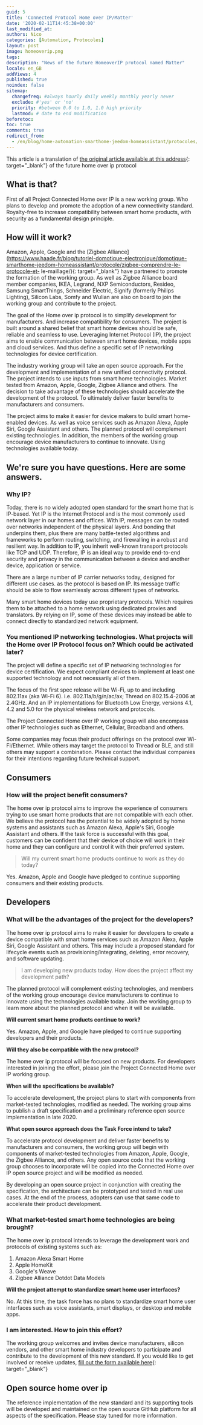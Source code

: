 ```yaml
---
guid: 5
title: 'Connected Protocol Home over IP/Matter'
date: '2020-02-11T14:45:38+00:00'
last_modified_at:
authors: Nico
categories: [Automation, Protocoles]
layout: post
image: homeoverip.png
tags:
description: "News of the future HomeoverIP protocol named Matter"
locale: en_GB
addViews: 4
published: true
noindex: false
sitemap:
  changefreq: #always hourly daily weekly monthly yearly never
  exclude: #'yes' or 'no'
  priority: #between 0.0 to 1.0, 1.0 high priority
  lastmod: # date to end modification
beforetoc:
toc: true
comments: true
redirect_from:
  - /en/blog/home-automation-smarthome-jeedom-homeassistant/protocoles/protocole-connecte-home-over-ip/
---
```


This article is a translation of [the original article available at this address](https://www.connectedhomeip.com/){: target="_blank"} of the future home over ip protocol

## What is that?

First of all Project Connected Home over IP is a new working group. Who plans to develop and promote the adoption of a new connectivity standard. Royalty-free to increase compatibility between smart home products, with security as a fundamental design principle.

## How will it work?

Amazon, Apple, Google and the [Zigbee Alliance](https://www.haade.fr/blog/tutoriel-domotique-electronique/domotique-smarthome-jeedom-homeassistant/protocole/zigbee-comprendre-le-protocole-et- le-maillage/){: target="_blank"} have partnered to promote the formation of the working group. As well as Zigbee Alliance board member companies, IKEA, Legrand, NXP Semiconductors, Resideo, Samsung SmartThings, Schneider Electric, Signify (formerly Philips Lighting), Silicon Labs, Somfy and Wulian are also on board to join the working group and contribute to the project.

The goal of the Home over ip protocol is to simplify development for manufacturers. And increase compatibility for consumers. The project is built around a shared belief that smart home devices should be safe, reliable and seamless to use. Leveraging Internet Protocol (IP), the project aims to enable communication between smart home devices, mobile apps and cloud services. And thus define a specific set of IP networking technologies for device certification.

The industry working group will take an open source approach. For the development and implementation of a new unified connectivity protocol. The project intends to use inputs from smart home technologies. Market tested from Amazon, Apple, Google, Zigbee Alliance and others. The decision to take advantage of these technologies should accelerate the development of the protocol. To ultimately deliver faster benefits to manufacturers and consumers.

The project aims to make it easier for device makers to build smart home-enabled devices. As well as voice services such as Amazon Alexa, Apple Siri, Google Assistant and others. The planned protocol will complement existing technologies. In addition, the members of the working group encourage device manufacturers to continue to innovate. Using technologies available today.

## We're sure you have questions. Here are some answers.

### Why IP?

Today, there is no widely adopted open standard for the smart home that is IP-based. Yet IP is the Internet Protocol and is the most commonly used network layer in our homes and offices. With IP, messages can be routed over networks independent of the physical layers. And bonding that underpins them, plus there are many battle-tested algorithms and frameworks to perform routing, switching, and firewalling in a robust and resilient way. In addition to IP, you inherit well-known transport protocols like TCP and UDP. Therefore, IP is an ideal way to provide end-to-end security and privacy in the communication between a device and another device, application or service.

There are a large number of IP carrier networks today, designed for different use cases. as the protocol is based on IP. Its message traffic should be able to flow seamlessly across different types of networks.

Many smart home devices today use proprietary protocols. Which requires them to be attached to a home network using dedicated proxies and translators. By relying on IP, some of these devices may instead be able to connect directly to standardized network equipment.

### You mentioned IP networking technologies. What projects will the Home over IP Protocol focus on? Which could be activated later?

The project will define a specific set of IP networking technologies for device certification. We expect compliant devices to implement at least one supported technology and not necessarily all of them.

The focus of the first spec release will be Wi-Fi, up to and including 802.11ax (aka Wi-Fi 6). i.e. 802.11a/b/g/n/ac/ax; Thread on 802.15.4-2006 at 2.4GHz. And an IP implementations for Bluetooth Low Energy, versions 4.1, 4.2 and 5.0 for the physical wireless network and protocols.

The Project Connected Home over IP working group will also encompass other IP technologies such as Ethernet, Cellular, Broadband and others.

Some companies may focus their product offerings on the protocol over Wi-Fi/Ethernet. While others may target the protocol to Thread or BLE, and still others may support a combination. Please contact the individual companies for their intentions regarding future technical support.

## Consumers

### How will the project benefit consumers?

The home over ip protocol aims to improve the experience of consumers trying to use smart home products that are not compatible with each other. We believe the protocol has the potential to be widely adopted by home systems and assistants such as Amazon Alexa, Apple's Siri, Google Assistant and others. If the task force is successful with this goal, customers can be confident that their device of choice will work in their home and they can configure and control it with their preferred system.

> Will my current smart home products continue to work as they do today?

Yes. Amazon, Apple and Google have pledged to continue supporting consumers and their existing products.

## Developers

### What will be the advantages of the project for the developers?

The home over ip protocol aims to make it easier for developers to create a device compatible with smart home services such as Amazon Alexa, Apple Siri, Google Assistant and others. This may include a proposed standard for lifecycle events such as provisioning/integrating, deleting, error recovery, and software updating.

> I am developing new products today. How does the project affect my development path?

The planned protocol will complement existing technologies, and members of the working group encourage device manufacturers to continue to innovate using the technologies available today. Join the working group to learn more about the planned protocol and when it will be available.

**Will current smart home products continue to work?**

Yes. Amazon, Apple, and Google have pledged to continue supporting developers and their products.

**Will they also be compatible with the new protocol?**

The home over ip protocol will be focused on new products. For developers interested in joining the effort, please join the Project Connected Home over IP working group.

**When will the specifications be available?**

To accelerate development, the project plans to start with components from market-tested technologies, modified as needed. The working group aims to publish a draft specification and a preliminary reference open source implementation in late 2020.

**What open source approach does the Task Force intend to take?**

To accelerate protocol development and deliver faster benefits to manufacturers and consumers, the working group will begin with components of market-tested technologies from Amazon, Apple, Google, the Zigbee Alliance, and others. Any open source code that the working group chooses to incorporate will be copied into the Connected Home over IP open source project and will be modified as needed.

By developing an open source project in conjunction with creating the specification, the architecture can be prototyped and tested in real use cases. At the end of the process, adopters can use that same code to accelerate their product development.

### What market-tested smart home technologies are being brought?

The home over ip protocol intends to leverage the development work and protocols of existing systems such as:

1. Amazon Alexa Smart Home
2. Apple HomeKit
3. Google's Weave
4. Zigbee Alliance Dotdot Data Models

**Will the project attempt to standardize smart home user interfaces?**

No. At this time, the task force has no plans to standardize smart home user interfaces such as voice assistants, smart displays, or desktop and mobile apps.

### I am interested. How to join this effort?

The working group welcomes and invites device manufacturers, silicon vendors, and other smart home industry developers to participate and contribute to the development of this new standard. If you would like to get involved or receive updates, [fill out the form available here](https://www.connectedhomeip.com/){: target="_blank"}

## Open source home over ip

The reference implementation of the new standard and its supporting tools will be developed and maintained on the open source GitHub platform for all aspects of the specification. Please stay tuned for more information.